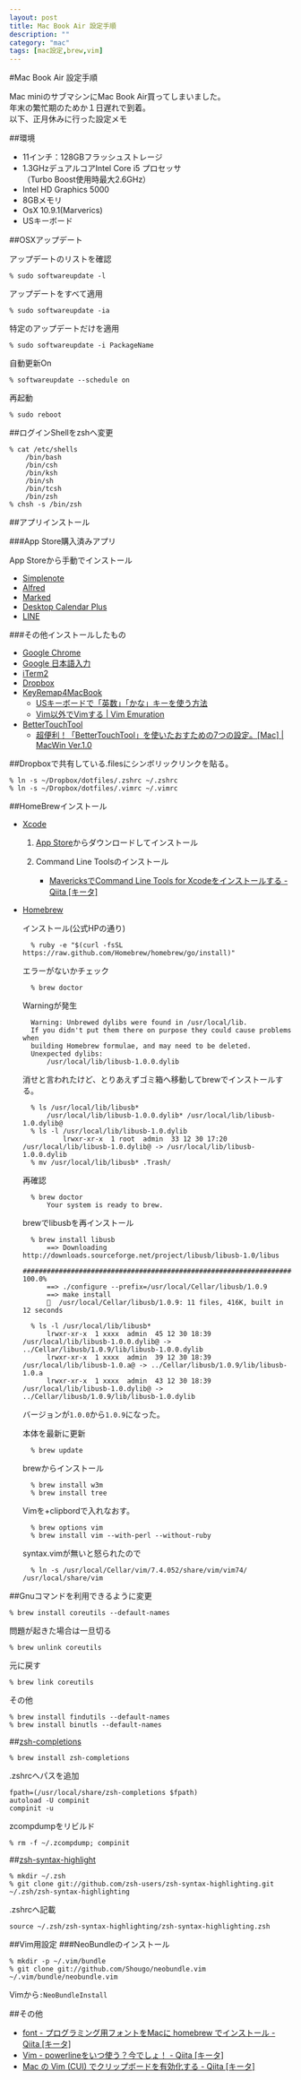 ```yaml
---
layout: post
title: Mac Book Air 設定手順
description: ""
category: "mac"
tags: [mac設定,brew,vim]
---
```


#Mac Book Air 設定手順

Mac miniのサブマシンにMac Book Air買ってしまいました。  
年末の繁忙期のためか１日遅れで到着。  
以下、正月休みに行った設定メモ

##環境

- 11インチ：128GBフラッシュストレージ  
- 1.3GHzデュアルコアIntel Core i5 プロセッサ  
（Turbo Boost使用時最大2.6GHz）  
- Intel HD Graphics 5000  
- 8GBメモリ  
- OsX 10.9.1(Marverics)
- USキーボード

##OSXアップデート

アップデートのリストを確認  

	% sudo softwareupdate -l

アップデートをすべて適用  

	% sudo softwareupdate -ia

特定のアップデートだけを適用  

	% sudo softwareupdate -i PackageName

自動更新On  

	% softwareupdate --schedule on


再起動  

	% sudo reboot

##ログインShellをzshへ変更

	% cat /etc/shells
		/bin/bash
		/bin/csh
		/bin/ksh
		/bin/sh
		/bin/tcsh
		/bin/zsh
	% chsh -s /bin/zsh


##アプリインストール

###App Store購入済みアプリ

App Storeから手動でインストール

* [Simplenote](http://simplenote.com/)
* [Alfred](http://www.alfredapp.com/)
* [Marked](http://markedapp.com/)
* [Desktop Calendar Plus](http://3fl.jp/dcp/?lang=ja)
* [LINE](http://line.me/ja/)

###その他インストールしたもの
* [Google Chrome](http://www.google.co.jp/intl/ja/chrome/browser/)
* [Google 日本語入力](http://www.google.co.jp/ime/)
* [iTerm2](http://www.iterm2.com/#/section/home)
* [Dropbox](https://www.dropbox.com/)
* [KeyRemap4MacBook](https://pqrs.org/macosx/keyremap4macbook/index.html.ja)
	- [USキーボードで「英数」「かな」キーを使う方法](http://ameblo.jp/maverick-5/entry-11343030071.html)
	- [Vim以外でVimする | Vim Emuration](http://rcmdnk.github.io/blog/2013/06/10/computer-mac-keyremap4macbook-vim/)
* [BetterTouchTool](http://bettertouchtool.en.softonic.com/mac)
	- [超便利！「BetterTouchTool」を使いたおすための7つの設定。[Mac] | MacWin Ver.1.0](http://macwin.org/mac/bettertouchtool/)

##Dropboxで共有している.filesにシンボリックリンクを貼る。

	% ln -s ~/Dropbox/dotfiles/.zshrc ~/.zshrc
	% ln -s ~/Dropbox/dotfiles/.vimrc ~/.vimrc
	
##HomeBrewインストール

* [Xcode](https://developer.apple.com/jp/technologies/tools/)

	1. [App Store](https://itunes.apple.com/jp/app/xcode/id497799835?mt=12)からダウンロードしてインストール

	2. Command Line Toolsのインストール
		* [MavericksでCommand Line Tools for Xcodeをインストールする - Qiita [キータ]](http://qiita.com/3yatsu/items/47470091277d46f3fde2)

* [Homebrew](http://brew.sh/)

	インストール(公式HPの通り)

		% ruby -e "$(curl -fsSL https://raw.github.com/Homebrew/homebrew/go/install)"

	エラーがないかチェック
	
		% brew doctor
	
	Warningが発生

		Warning: Unbrewed dylibs were found in /usr/local/lib.
		If you didn't put them there on purpose they could cause problems when
		building Homebrew formulae, and may need to be deleted.
		Unexpected dylibs:
		    /usr/local/lib/libusb-1.0.0.dylib

	消せと言われたけど、とりあえずゴミ箱へ移動してbrewでインストールする。

		% ls /usr/local/lib/libusb*
			/usr/local/lib/libusb-1.0.0.dylib* /usr/local/lib/libusb-1.0.dylib@
		% ls -l /usr/local/lib/libusb-1.0.dylib
				lrwxr-xr-x  1 root  admin  33 12 30 17:20 /usr/local/lib/libusb-1.0.dylib@ -> /usr/local/lib/libusb-1.0.0.dylib
		% mv /usr/local/lib/libusb* .Trash/


	再確認

		% brew doctor
			Your system is ready to brew.

	brewでlibusbを再インストール

		% brew install libusb
			==> Downloading http://downloads.sourceforge.net/project/libusb/libusb-1.0/libus
			#################################################################### 100.0%
			==> ./configure --prefix=/usr/local/Cellar/libusb/1.0.9
			==> make install
			🍺  /usr/local/Cellar/libusb/1.0.9: 11 files, 416K, built in 12 seconds

		% ls -l /usr/local/lib/libusb*
			lrwxr-xr-x  1 xxxx  admin  45 12 30 18:39 /usr/local/lib/libusb-1.0.0.dylib@ -> ../Cellar/libusb/1.0.9/lib/libusb-1.0.0.dylib
			lrwxr-xr-x  1 xxxx  admin  39 12 30 18:39 /usr/local/lib/libusb-1.0.a@ -> ../Cellar/libusb/1.0.9/lib/libusb-1.0.a
			lrwxr-xr-x  1 xxxx  admin  43 12 30 18:39 /usr/local/lib/libusb-1.0.dylib@ -> ../Cellar/libusb/1.0.9/lib/libusb-1.0.dylib

	バージョンが`1.0.0`から`1.0.9`になった。

	本体を最新に更新  
	
		% brew update

	brewからインストール

		% brew install w3m
		% brew install tree

	Vimを+clipbordで入れなおす。

		% brew options vim   
		% brew install vim --with-perl --without-ruby

	syntax.vimが無いと怒られたので

		% ln -s /usr/local/Cellar/vim/7.4.052/share/vim/vim74/ /usr/local/share/vim

##Gnuコマンドを利用できるように変更

	% brew install coreutils --default-names

問題が起きた場合は一旦切る

	% brew unlink coreutils

元に戻す

	% brew link coreutils

その他

	% brew install findutils --default-names
	% brew install binutls --default-names

##[zsh-completions](https://github.com/zsh-users/zsh-completions)

	% brew install zsh-completions

.zshrcへパスを追加

	fpath=(/usr/local/share/zsh-completions $fpath)
	autoload -U compinit
	compinit -u

zcompdumpをリビルド

	% rm -f ~/.zcompdump; compinit

##[zsh-syntax-highlight](https://github.com/zsh-users/zsh-syntax-highlighting)

	% mkdir ~/.zsh
	% git clone git://github.com/zsh-users/zsh-syntax-highlighting.git ~/.zsh/zsh-syntax-highlighting

.zshrcへ記載

	source ~/.zsh/zsh-syntax-highlighting/zsh-syntax-highlighting.zsh

##Vim用設定
###NeoBundleのインストール

	% mkdir -p ~/.vim/bundle
	% git clone git://github.com/Shougo/neobundle.vim ~/.vim/bundle/neobundle.vim

Vimから`:NeoBundleInstall`

##その他

* [font - プログラミング用フォントをMacに homebrew でインストール - Qiita [キータ]](http://qiita.com/hshimo/items/02b9882162b6f07cd85f)
* [Vim - powerlineをいつ使う？今でしょ！ - Qiita [キータ]](http://qiita.com/alpaca_taichou/items/ab70f914a6a577e25d70)
* [Mac の Vim (CUI) でクリップボードを有効化する - Qiita [キータ]](http://qiita.com/b4b4r07/items/6f0ac4c5ae3edc10ce3a)

